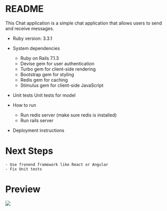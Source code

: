 # README

This Chat application is a simple chat application that allows users to send and receive messages.

- Ruby version: 3.3.1

- System dependencies

  - Ruby on Rails 7.1.3
  - Devise gem for user authentication
  - Turbo gem for client-side rendering
  - Bootstrap gem for styling
  - Redis gem for caching
  - Stimulus gem for client-side JavaScript

- Unit tests
  Unit tests for model

- How to run

  - Run redis server (make sure redis is installed)
  - Run rails server

- Deployment instructions

# Next Steps

    - Use fronend framework like React or Angular
    - Fix Unit tests

# Preview

![](https://github.com/geek147/chat_app_rails/blob/main/preview.gif)
